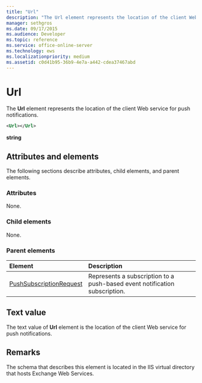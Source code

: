 ```yaml
---
title: "Url"
description: "The Url element represents the location of the client Web service for push notifications."
manager: sethgros
ms.date: 09/17/2015
ms.audience: Developer
ms.topic: reference
ms.service: office-online-server
ms.technology: ews
ms.localizationpriority: medium
ms.assetid: c0d41b95-36b9-4e7a-a442-cdea37467abd
---
```


# Url

The **Url** element represents the location of the client Web service for push notifications. 
  
```XML
<Url></Url>
```

**string**

## Attributes and elements

The following sections describe attributes, child elements, and parent elements.
  
### Attributes

None.
  
### Child elements

None.
  
### Parent elements

|**Element**|**Description**|
|:-----|:-----|
|[PushSubscriptionRequest](pushsubscriptionrequest.md) <br/> |Represents a subscription to a push-based event notification subscription.  <br/> |
   
## Text value

The text value of **Url** element is the location of the client Web service for push notifications. 
  
## Remarks

The schema that describes this element is located in the IIS virtual directory that hosts Exchange Web Services.
